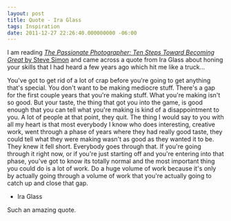 ```yaml
---
layout: post
title: Quote - Ira Glass
tags: Inspiration 
date: 2011-12-27 22:26:40.000000000 -06:00
---
```

<p>I am reading <a href="http://www.amazon.com/The-Passionate-Photographer-Toward-Becoming/dp/0321719891/ref=sr_1_1"><em>The Passionate Photographer: Ten Steps Toward Becoming Great</em> by Steve Simon</a> and came across a quote from Ira Glass about honing your skills that I had heard a few years ago which hit me like a truck...</p>
<div class="quote">
<p>You've got to get rid of a lot of crap before you're going to get anything that's special.  You don't want to be making mediocre stuff.  There's a gap for the first couple years that you're making stuff. What you're making isn't so good. But your taste, the thing that got you into the game, is good enough that you can tell what you're making is kind of a disappointment to you. A lot of people at that point, they quit. The thing I would say to you with all my heart is that most everybody I know who does interesting, creative work, went through a phase of years where they had really good taste, they could tell what they were making wasn't as good as they wanted it to be. They knew it fell short. Everybody goes through that. If you're going through it right now, or if you're just starting off and you're entering into that phase, you've got to know its totally normal and the most important thing you could do is a lot of work. Do a huge volume of work because it's only by actually going through a volume of work that you're actually going to catch up and close that gap.<br />

- Ira Glass</p>
</div>

<p>Such an amazing quote.</p>

